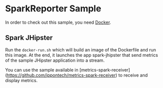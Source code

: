 SparkReporter Sample
=============

In order to check out this sample, you need [Docker](https://www.docker.com/).

## Spark JHipster

Run the `docker-run.sh` which will build an image of the Dockerfile and run this image.
At the end, it launches the app spark-jhipster that send metrics of the sample JHipster application into a stream.

You can use the sample available in [metrics-spark-receiver] (https://github.com/ippontech/metrics-spark-receiver)
to receive and display metrics.
